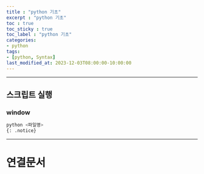 ```yaml
---
title : "python 기초"
excerpt : "python 기초"
toc : true
toc_sticky : true
toc_label : "python 기초"
categories:
- python
tags:
- [python, Syntax]
last_modified_at: 2023-12-03T08:00:00-10:00:00
---
```

  
---
  
## 스크립트 실행
  
### window
  
```bash
python <파일명> 
{: .notice}  
```

---
  
# 연결문서
